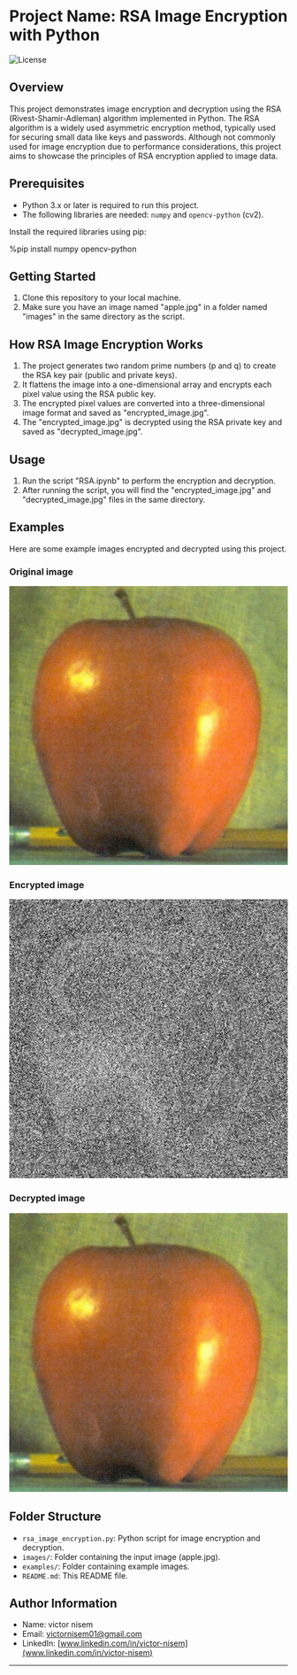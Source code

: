 # Project Name: RSA Image Encryption with Python

![License](https://img.shields.io/badge/license-MIT-blue.svg)

## Overview

This project demonstrates image encryption and decryption using the RSA (Rivest-Shamir-Adleman) algorithm implemented in Python. The RSA algorithm is a widely used asymmetric encryption method, typically used for securing small data like keys and passwords. Although not commonly used for image encryption due to performance considerations, this project aims to showcase the principles of RSA encryption applied to image data.

## Prerequisites

- Python 3.x or later is required to run this project.
- The following libraries are needed: `numpy` and `opencv-python` (cv2).

Install the required libraries using pip:

%pip install numpy opencv-python

## Getting Started

1. Clone this repository to your local machine.
2. Make sure you have an image named "apple.jpg" in a folder named "images" in the same directory as the script.

## How RSA Image Encryption Works

1. The project generates two random prime numbers (p and q) to create the RSA key pair (public and private keys).
2. It flattens the image into a one-dimensional array and encrypts each pixel value using the RSA public key.
3. The encrypted pixel values are converted into a three-dimensional image format and saved as "encrypted_image.jpg".
4. The "encrypted_image.jpg" is decrypted using the RSA private key and saved as "decrypted_image.jpg".

## Usage

1. Run the script "RSA.ipynb" to perform the encryption and decryption.
2. After running the script, you will find the "encrypted_image.jpg" and "decrypted_image.jpg" files in the same directory.

## Examples

Here are some example images encrypted and decrypted using this project.
### Original image 
![Example 1](RSA_Images/images/apple.jpg)
### Encrypted image
![Example 2](RSA_Images/encrypted_image.jpg)
### Decrypted image
![Example 3](RSA_Images/decrypted_image.jpg)

## Folder Structure

- `rsa_image_encryption.py`: Python script for image encryption and decryption.
- `images/`: Folder containing the input image (apple.jpg).
- `examples/`: Folder containing example images.
- `README.md`: This README file.


 

## Author Information

- Name: victor nisem
- Email: victornisem01@gmail.com
- LinkedIn: [www.linkedin.com/in/victor-nisem](www.linkedin.com/in/victor-nisem)

---
